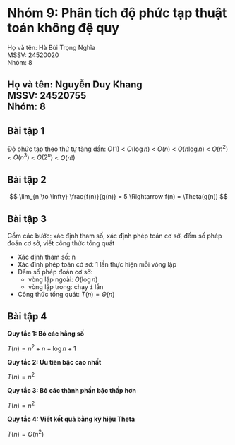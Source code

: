 # Nhóm 9: Phân tích độ phức tạp thuật toán không đệ quy

Họ và tên: Hà Bùi Trọng Nghĩa <br>
MSSV: 24520020<br>
Nhóm: 8 <br>


Họ và tên: Nguyễn Duy Khang <br>
MSSV: 24520755 <br>
Nhóm: 8
---

## Bài tập 1

Độ phức tạp theo thứ tự tăng dần: $O(1)$ < $O(\log n)$ < $O(n)$ < $O(n \log n)$ < $O(n^2)$ < $O(n^3)$ < $O(2^n)$ < $O(n!)$

## Bài tập 2

$$
\lim_{n \to \infty} \frac{f(n)}{g(n)} = 5 \Rightarrow f(n) = \Theta(g(n))
$$

## Bài tập 3

Gồm các bước: xác định tham số, xác định phép toán cơ sở, đếm số phép đoán cơ sở, viết công thức tổng quát

- Xác định tham số: n
- Xác đinh phép toán cở sở: 1 lần thực hiện mỗi vòng lặp
- Đếm số phép đoán cơ sở: 
    - vòng lặp ngoài: $O(\log n)$
    - vòng lặp trong: chạy ``i`` lần
- Công thức tổng quát: $T(n) = \Theta(n)$

## Bài tập 4

**Quy tắc 1: Bỏ các hằng số**

$T(n) = n^2 + n + \log n + 1$

**Quy tắc 2: Ưu tiên bậc cao nhất**

$T(n) = n^2$

**Quy tắc 3: Bỏ các thành phần bậc thấp hơn**

$T(n) = n^2$

**Quy tắc 4: Viết kết quả bằng ký hiệu Theta**

$T(n) = \Theta(n^2)$




